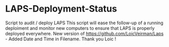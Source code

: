 # LAPS-Deployment-Status
Script to audit / deploy LAPS
This script will ease the follow-up of a running deploiment and monitor new computers to ensure that LAPS is properly deployed everywhere.
New version of https://github.com/LoicVeirman/Laps - Added Date and Time in Filename.
Thank you Loic !
